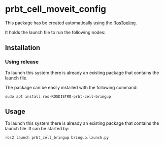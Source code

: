 # prbt_cell_moveit_config

This package has be created automatically using the [RosTooling](https://github.com/ipa320/RosTooling).


It holds the launch file to run the following nodes:


## Installation

### Using release

To launch this system there is already an existing package that contains the launch file.

The package can be easily installed with the following command:

```
sudo apt install ros-ROSDISTRO-prbt-cell-bringup
```



## Usage

To launch this system there is already an existing package that contains the launch file. It can be started by:

```
ros2 launch prbt_cell_bringup bringup.launch.py 
```


